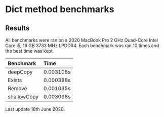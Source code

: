 # Dict method benchmarks

## Results

All benchmarks were ran on a 2020 MacBook Pro 2 GHz Quad-Core Intel Core i5, 16 GB 3733 MHz LPDDR4. Each benchmark was ran 10 times and the best time was kept.

| Benchmark            | Time       |
|:---------------------|:-----------|
| deepCopy             | 0.003108s  |
| Exists               | 0.000388s  |
| Remove               | 0.001035s  |
| shallowCopy          | 0.003098s  |


Last update 18th June 2020.